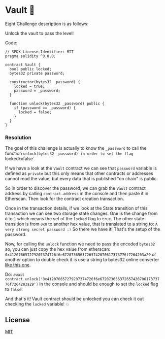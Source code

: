 # Vault 🔐

Eight Challenge description is as follows:

Unlock the vault to pass the level!

Code:

```
// SPDX-License-Identifier: MIT
pragma solidity ^0.8.0;

contract Vault {
  bool public locked;
  bytes32 private password;

  constructor(bytes32 _password) {
    locked = true;
    password = _password;
  }

  function unlock(bytes32 _password) public {
    if (password == _password) {
      locked = false;
    }
  }
}
```

### Resolution

The goal of this challenge is actually to know the `_password` to call the function `unlock(bytes32 _password) in order to set the flag `locked` to `false`

If we have a look at the `Vault` contract we can see that `password` variable is defined as `private` but this only means that other contracts or addresses cannot read the value, but every data that is published "on chain" is public. 

So in order to discover the password, we can grab the `Vault` contract address by calling `contract.address` in the console and then paste it in Etherscan. Then look for the contract creation transaction.

Once in the transaction details, if we look at the State transition of this transaction we can see two storage state changes. One is the change from `0` to `1` which means the set of the `locked` flag to `true`. The other state transition is from `0x0` to another hex value, that is translated to a string to: `A very strong secret password :)`  So there we have it! That's the setup of the password.

Now,  for calling the `unlock` function we need to pass the encoded `bytes32` so, you can just copy the hex value from etherscan: `0x412076657279207374726f6e67207365637265742070617373776f7264203a29` or another option to double check it is use a string to bytes32 online converter [like this one](
https://www.devoven.com/string-to-bytes32).

Do: `await contract.unlock('0x412076657279207374726f6e67207365637265742070617373776f7264203a29')` in the console and should be enough to set the `locked` flag to `false`!

And that's it! Vault contract should be unlocked you can check it out checking the `locked` variable! 💥 

## License

[MIT](https://choosealicense.com/licenses/mit/)